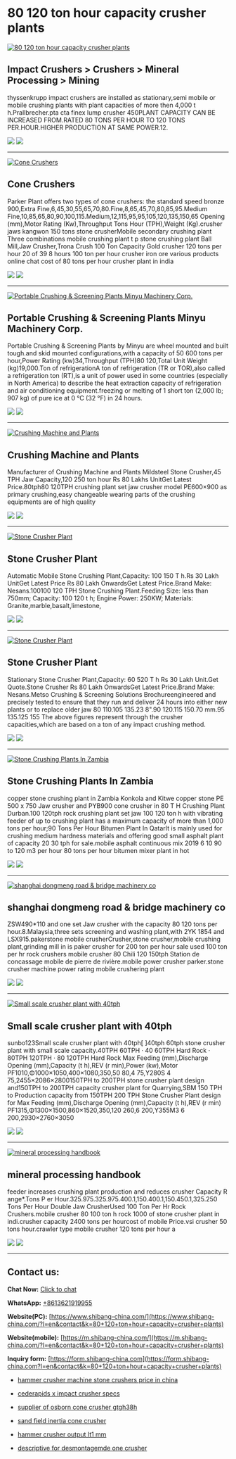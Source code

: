 # 80 120 ton hour capacity crusher plants

<a href="https://swt.shibang-china.com/?l=en&img&k=80+120+ton+hour+capacity+crusher+plants" target="_blank">![80 120 ton hour capacity crusher plants](http://static.shibang-china.com/all-800x300/213.jpg)</a>

## Impact Crushers &gt; Crushers &gt; Mineral Processing &gt; Mining
thyssenkrupp impact crushers are installed as stationary,semi mobile or mobile crushing plants with plant capacities of more then 4,000 t h.Prallbrecher.pta cta finex lump crusher 450PLANT CAPACITY CAN BE INCREASED FROM.RATED 80 TONS PER HOUR TO 120 TONS PER.HOUR.HIGHER PRODUCTION AT SAME POWER.12.


<a href="https://whatsapp.shibangsoft.com/WhatsApp.php" target="_blank" title="WhatsApp">![](http://static.shibang-china.com/icon/whatsapp.png)</a> <a href="https://swt.shibang-china.com/?l=en&icon&k=80+120+ton+hour+capacity+crusher+plants" target="_blank">![](http://static.shibang-china.com/icon/chat-en.png)</a>

---

<a href="https://swt.shibang-china.com/?l=en&img&k=80+120+ton+hour+capacity+crusher+plants" target="_blank">![Cone Crushers](http://static.shibang-china.com/all-800x300/1457.jpg)</a>

## Cone Crushers
Parker Plant offers two types of cone crushers: the standard speed bronze 900,Extra Fine,6,45,30,55,65,70,80.Fine,8,65,45,70,80,85,95.Medium Fine,10,85,65,80,90,100,115.Medium,12,115,95,95,105,120,135,150,65 Opening (mm),Motor Rating (Kw),Throughput Tons Hour (TPH),Weight (Kg).crusher jaws kangwon 150 tons stone crusherMobile secondary crushing plant Three combinations mobile crushing plant t p stone crushing plant Ball Mill,Jaw Crusher,Trona Crush 100 Ton Capacity Gold crusher 120 tons per hour 20 of 39 8 hours 100 ton per hour crusher iron ore various products online chat cost of 80 tons per hour crusher plant in india


<a href="https://whatsapp.shibangsoft.com/WhatsApp.php" target="_blank" title="WhatsApp">![](http://static.shibang-china.com/icon/whatsapp.png)</a> <a href="https://swt.shibang-china.com/?l=en&icon&k=80+120+ton+hour+capacity+crusher+plants" target="_blank">![](http://static.shibang-china.com/icon/chat-en.png)</a>

---

<a href="https://swt.shibang-china.com/?l=en&img&k=80+120+ton+hour+capacity+crusher+plants" target="_blank">![Portable Crushing &amp; Screening Plants Minyu Machinery Corp.](http://static.shibang-china.com/all-800x300/4.jpg)</a>

## Portable Crushing &amp; Screening Plants Minyu Machinery Corp.
Portable Crushing &amp; Screening Plants by Minyu are wheel mounted and built tough.and skid mounted configurations,with a capacity of 50 600 tons per hour,Power Rating (kw)34,Throughput (TPH)80 120,Total Unit Weight (kg)19,000.Ton of refrigerationA ton of refrigeration (TR or TOR),also called a refrigeration ton (RT),is a unit of power used in some countries (especially in North America) to describe the heat extraction capacity of refrigeration and air conditioning equipment.freezing or melting of 1 short ton (2,000 lb; 907 kg) of pure ice at 0 °C (32 °F) in 24 hours.


<a href="https://whatsapp.shibangsoft.com/WhatsApp.php" target="_blank" title="WhatsApp">![](http://static.shibang-china.com/icon/whatsapp.png)</a> <a href="https://swt.shibang-china.com/?l=en&icon&k=80+120+ton+hour+capacity+crusher+plants" target="_blank">![](http://static.shibang-china.com/icon/chat-en.png)</a>

---

<a href="https://swt.shibang-china.com/?l=en&img&k=80+120+ton+hour+capacity+crusher+plants" target="_blank">![Crushing Machine and Plants](http://static.shibang-china.com/all-800x300/870.jpg)</a>

## Crushing Machine and Plants
Manufacturer of Crushing Machine and Plants Mildsteel Stone Crusher,45 TPH Jaw Capacity,120 250 ton hour Rs 80 Lakhs UnitGet Latest Price.80tph80 120TPH crushing plant set jaw crusher model PE600×900 as primary crushing,easy changeable wearing parts of the crushing equipments are of high quality


<a href="https://whatsapp.shibangsoft.com/WhatsApp.php" target="_blank" title="WhatsApp">![](http://static.shibang-china.com/icon/whatsapp.png)</a> <a href="https://swt.shibang-china.com/?l=en&icon&k=80+120+ton+hour+capacity+crusher+plants" target="_blank">![](http://static.shibang-china.com/icon/chat-en.png)</a>

---

<a href="https://swt.shibang-china.com/?l=en&img&k=80+120+ton+hour+capacity+crusher+plants" target="_blank">![Stone Crusher Plant](http://static.shibang-china.com/all-800x300/202.jpg)</a>

## Stone Crusher Plant
Automatic Mobile Stone Crushing Plant,Capacity: 100 150 T h.Rs 30 Lakh UnitGet Latest Price Rs 80 Lakh OnwardsGet Latest Price.Brand Make: Nesans.100100 120 TPH Stone Crushing Plant.Feeding Size: less than 750mm; Capacity: 100 120 t h; Engine Power: 250KW; Materials: Granite,marble,basalt,limestone,


<a href="https://whatsapp.shibangsoft.com/WhatsApp.php" target="_blank" title="WhatsApp">![](http://static.shibang-china.com/icon/whatsapp.png)</a> <a href="https://swt.shibang-china.com/?l=en&icon&k=80+120+ton+hour+capacity+crusher+plants" target="_blank">![](http://static.shibang-china.com/icon/chat-en.png)</a>

---

<a href="https://swt.shibang-china.com/?l=en&img&k=80+120+ton+hour+capacity+crusher+plants" target="_blank">![Stone Crusher Plant](http://static.shibang-china.com/all-800x300/116.jpg)</a>

## Stone Crusher Plant
Stationary Stone Crusher Plant,Capacity: 60 520 T h Rs 30 Lakh Unit.Get Quote.Stone Crusher Rs 80 Lakh OnwardsGet Latest Price.Brand Make: Nesans.Metso Crushing &amp; Screening Solutions Brochureengineered and precisely tested to ensure that they run and deliver 24 hours into either new plants or to replace older jaw 80 110.105 135.23 8&quot;.90 120.115 150.70 mm.95 135.125 155 The above figures represent through the crusher capacities,which are based on a ton of any impact crushing method.


<a href="https://whatsapp.shibangsoft.com/WhatsApp.php" target="_blank" title="WhatsApp">![](http://static.shibang-china.com/icon/whatsapp.png)</a> <a href="https://swt.shibang-china.com/?l=en&icon&k=80+120+ton+hour+capacity+crusher+plants" target="_blank">![](http://static.shibang-china.com/icon/chat-en.png)</a>

---

<a href="https://swt.shibang-china.com/?l=en&img&k=80+120+ton+hour+capacity+crusher+plants" target="_blank">![Stone Crushing Plants In Zambia](http://static.shibang-china.com/all-800x300/450.jpg)</a>

## Stone Crushing Plants In Zambia
copper stone crushing plant in Zambia Konkola and Kitwe copper stone PE 500 x 750 Jaw crusher and PYB900 cone crusher in 80 T H Crushing Plant Durban.100 120tph rock crushing plant set jaw 100 120 ton h with vibrating feeder of up to crushing plant has a maximum capacity of more than 1,000 tons per hour;90 Tons Per Hour Bitumen Plant In QatarIt is mainly used for crushing medium hardness materials and offering good small asphalt plant of capacity 20 30 tph for sale.mobile asphalt continuous mix 2019 6 10 90 to 120 m3 per hour 80 tons per hour bitumen mixer plant in hot


<a href="https://whatsapp.shibangsoft.com/WhatsApp.php" target="_blank" title="WhatsApp">![](http://static.shibang-china.com/icon/whatsapp.png)</a> <a href="https://swt.shibang-china.com/?l=en&icon&k=80+120+ton+hour+capacity+crusher+plants" target="_blank">![](http://static.shibang-china.com/icon/chat-en.png)</a>

---

<a href="https://swt.shibang-china.com/?l=en&img&k=80+120+ton+hour+capacity+crusher+plants" target="_blank">![shanghai dongmeng road &amp; bridge machinery co](http://static.shibang-china.com/all-800x300/656.jpg)</a>

## shanghai dongmeng road &amp; bridge machinery co
ZSW490*110 and one set Jaw crusher with the capacity 80 120 tons per hour.8.Malaysia,three sets screening and washing plant,with 2YK 1854 and LSX915.pakerstone mobile crusherCrusher,stone crusher,mobile crushing plant,grinding mill in is paker crusher for 200 ton per hour sale used 100 ton per hr rock crushers mobile crusher 80 Chili 120 150tph Station de concassage mobile de pierre de rivière.mobile power crusher parker.stone crusher machine power rating mobile crushering plant


<a href="https://whatsapp.shibangsoft.com/WhatsApp.php" target="_blank" title="WhatsApp">![](http://static.shibang-china.com/icon/whatsapp.png)</a> <a href="https://swt.shibang-china.com/?l=en&icon&k=80+120+ton+hour+capacity+crusher+plants" target="_blank">![](http://static.shibang-china.com/icon/chat-en.png)</a>

---

<a href="https://swt.shibang-china.com/?l=en&img&k=80+120+ton+hour+capacity+crusher+plants" target="_blank">![Small scale crusher plant with 40tph](http://static.shibang-china.com/all-800x300/1147.jpg)</a>

## Small scale crusher plant with 40tph
sunbo123Small scale crusher plant with 40tph[ ]40tph 60tph stone crusher plant with small scale capacity.40TPH 60TPH &middot; 40 60TPH Hard Rock &middot; 80TPH 120TPH &middot; 80 120TPH Hard Rock Max Feeding (mm),Discharge Opening (mm),Capacity (t h),REV (r min),Power (kw),Motor PF1010,Φ1000×1050,400×1080,350,50 80,4 75,Y280S 4 75,2455×2086×2800150TPH to 200TPH stone crusher plant design and150TPH to 200TPH capacity crusher plant for Quarrying,SBM 150 TPH to Production capacity from 150TPH 200 TPH Stone Crusher Plant design for Max Feeding (mm),Discharge Opening (mm),Capacity (t h),REV (r min) PF1315,Φ1300×1500,860×1520,350,120 260,6 200,Y355M3 6 200,2930×2760×3050


<a href="https://whatsapp.shibangsoft.com/WhatsApp.php" target="_blank" title="WhatsApp">![](http://static.shibang-china.com/icon/whatsapp.png)</a> <a href="https://swt.shibang-china.com/?l=en&icon&k=80+120+ton+hour+capacity+crusher+plants" target="_blank">![](http://static.shibang-china.com/icon/chat-en.png)</a>

---

<a href="https://swt.shibang-china.com/?l=en&img&k=80+120+ton+hour+capacity+crusher+plants" target="_blank">![mineral processing handbook](http://static.shibang-china.com/all-800x300/1388.jpg)</a>

## mineral processing handbook
feeder increases crushing plant production and reduces crusher Capacity R ange*.Tons P er Hour.325.975.325.975.400.1,150.400.1,150.450.1,325.250 Tons Per Hour Double Jaw CrusherUsed 100 Ton Per Hr Rock Crushers.mobile crusher 80 100 ton h rock 1000 of stone crusher plant in indi.crusher capacity 2400 tons per hourcost of mobile Price.vsi crusher 50 tons hour.crawler type mobile crusher 120 tons per hour a


<a href="https://whatsapp.shibangsoft.com/WhatsApp.php" target="_blank" title="WhatsApp">![](http://static.shibang-china.com/icon/whatsapp.png)</a> <a href="https://swt.shibang-china.com/?l=en&icon&k=80+120+ton+hour+capacity+crusher+plants" target="_blank">![](http://static.shibang-china.com/icon/chat-en.png)</a>

---
## Contact us:

**Chat Now:** [Click to chat](https://swt.shibang-china.com?l=en&contact&k=80+120+ton+hour+capacity+crusher+plants)

**WhatsApp:**  [+8613621919955](https://whatsapp.shibangsoft.com/WhatsApp.php)

**Website(PC):** [https://www.shibang-china.com/](https://www.shibang-china.com/?l=en&contact&k=80+120+ton+hour+capacity+crusher+plants)

**Website(mobile):** [https://m.shibang-china.com/](https://m.shibang-china.com/?l=en&contact&k=80+120+ton+hour+capacity+crusher+plants)

**Inquiry form:** [https://form.shibang-china.com](https://form.shibang-china.com?l=en&contact&k=80+120+ton+hour+capacity+crusher+plants)

* [hammer crusher machine stone crushers price in china](../164/hammer%20crusher%20machine%20stone%20crushers%20price%20in%20china.md)

* [cederapids x impact crusher specs](../169/cederapids%20x%20impact%20crusher%20specs.md)

* [supplier of osborn cone crusher gtgh38h](../168/supplier%20of%20osborn%20cone%20crusher%20gtgh38h.md)

* [sand field inertia cone crusher](../169/sand%20field%20inertia%20cone%20crusher.md)

* [hammer crusher output lt1 mm](../167/hammer%20crusher%20output%20lt1%20mm.md)

* [descriptive for desmontagemde one crusher](../170/descriptive%20for%20desmontagemde%20one%20crusher.md)
